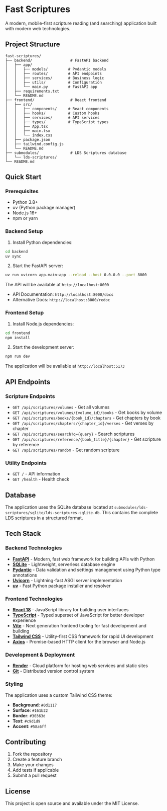 # Fast Scriptures

A modern, mobile-first scripture reading (and searching) application built with modern web technologies.

## Project Structure

```
fast-scriptures/
├── backend/                 # FastAPI backend
│   ├── app/
│   │   ├── models/         # Pydantic models
│   │   ├── routes/         # API endpoints
│   │   ├── services/       # Business logic
│   │   ├── utils/          # Configuration
│   │   └── main.py         # FastAPI app
│   ├── requirements.txt
│   └── README.md
├── frontend/                # React frontend
│   ├── src/
│   │   ├── components/     # React components
│   │   ├── hooks/          # Custom hooks
│   │   ├── services/       # API services
│   │   ├── types/          # TypeScript types
│   │   ├── App.tsx
│   │   ├── main.tsx
│   │   └── index.css
│   ├── package.json
│   ├── tailwind.config.js
│   └── README.md
├── submodules/              # LDS Scriptures database
│   └── lds-scriptures/
└── README.md
```

## Quick Start

### Prerequisites

- Python 3.8+
- uv (Python package manager)
- Node.js 16+
- npm or yarn

### Backend Setup

1. Install Python dependencies:
```bash
cd backend
uv sync
```

2. Start the FastAPI server:
```bash
uv run uvicorn app.main:app --reload --host 0.0.0.0 --port 8000
```

The API will be available at `http://localhost:8000`
- API Documentation: `http://localhost:8000/docs`
- Alternative Docs: `http://localhost:8000/redoc`

### Frontend Setup

1. Install Node.js dependencies:
```bash
cd frontend
npm install
```

2. Start the development server:
```bash
npm run dev
```

The application will be available at `http://localhost:5173`

## API Endpoints

### Scripture Endpoints

- `GET /api/scriptures/volumes` - Get all volumes
- `GET /api/scriptures/volumes/{volume_id}/books` - Get books by volume
- `GET /api/scriptures/books/{book_id}/chapters` - Get chapters by book
- `GET /api/scriptures/chapters/{chapter_id}/verses` - Get verses by chapter
- `GET /api/scriptures/search?q={query}` - Search scriptures
- `GET /api/scriptures/reference/{book_title}/{chapter}` - Get scripture by reference
- `GET /api/scriptures/random` - Get random scripture

### Utility Endpoints

- `GET /` - API information
- `GET /health` - Health check

## Database

The application uses the SQLite database located at `submodules/lds-scriptures/sqlite/lds-scriptures-sqlite.db`. This contains the complete LDS scriptures in a structured format.

## Tech Stack

### Backend Technologies

- **[FastAPI](https://fastapi.tiangolo.com/)** - Modern, fast web framework for building APIs with Python
- **[SQLite](https://www.sqlite.org/)** - Lightweight, serverless database engine
- **[Pydantic](https://pydantic.dev/)** - Data validation and settings management using Python type annotations
- **[Uvicorn](https://www.uvicorn.org/)** - Lightning-fast ASGI server implementation
- **[uv](https://docs.astral.sh/uv/)** - Fast Python package installer and resolver

### Frontend Technologies

- **[React 18](https://react.dev/)** - JavaScript library for building user interfaces
- **[TypeScript](https://www.typescriptlang.org/)** - Typed superset of JavaScript for better developer experience
- **[Vite](https://vitejs.dev/)** - Next generation frontend tooling for fast development and building
- **[Tailwind CSS](https://tailwindcss.com/)** - Utility-first CSS framework for rapid UI development
- **[Axios](https://axios-http.com/)** - Promise-based HTTP client for the browser and Node.js

### Development & Deployment

- **[Render](https://render.com/)** - Cloud platform for hosting web services and static sites
- **[Git](https://git-scm.com/)** - Distributed version control system

### Styling

The application uses a custom Tailwind CSS theme:

- **Background**: `#0d1117`
- **Surface**: `#161b22`
- **Border**: `#30363d`
- **Text**: `#c9d1d9`
- **Accent**: `#58a6ff`



## Contributing

1. Fork the repository
2. Create a feature branch
3. Make your changes
4. Add tests if applicable
5. Submit a pull request

## License

This project is open source and available under the MIT License.
